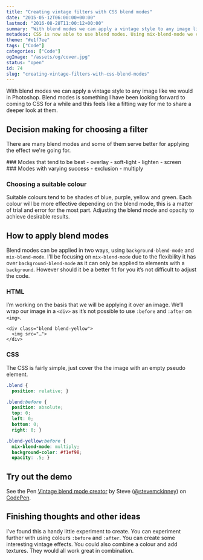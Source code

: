 ```yaml
---
title: "Creating vintage filters with CSS blend modes"
date: "2015-05-12T06:00:00+00:00"
lastmod: "2016-08-28T11:00:12+00:00"
summary: "With blend modes we can apply a vintage style to any image like we would in Photoshop. Blend modes is something I have been looking forward to coming to CSS for a while and this feels like a fitting way for me to share a deeper look at them. You can test them for yourself with the demo at the bottom."
metadesc: CSS is now able to use blend modes. Using mix-blend-mode we can add ’vintage’ style effects to images."
theme: "#e1f7ee"
tags: ["Code"]
categories: ["Code"]
ogImage: "/assets/og/cover.jpg"
status: "open"
id: 74
slug: "creating-vintage-filters-with-css-blend-modes"
---
```


With blend modes we can apply a vintage style to any image like we would in Photoshop. Blend modes is something I have been looking forward to coming to CSS for a while and this feels like a fitting way for me to share a deeper look at them.

## Decision making for choosing a filter
There are many blend modes and some of them serve better for applying the effect we're going for.

<div class="p-flex">
<div class="p-one-half" markdown="1">
### Modes that tend to be best
- overlay
- soft-light
- lighten
- screen
</div>
<div class="p-one-half" markdown="1">
### Modes with varying success
- exclusion
- multiply
</div>
</div>

### Choosing a suitable colour
Suitable colours tend to be shades of blue, purple, yellow and green. Each colour will be more effective depending on the blend mode, this is a matter of trial and error for the most part. Adjusting the blend mode and opacity to achieve desirable results.

## How to apply blend modes
Blend modes can be applied in two ways, using `background-blend-mode` and `mix-blend-mode`. I’ll be focusing on `mix-blend-mode` due to the flexibility it has over `background-blend-mode` as it can only be applied to elements with a `background`. However should it be a better fit for you it’s not difficult to adjust the code.

### HTML  
I’m working on the basis that we will be applying it over an image. We’ll wrap our image in a `<div>` as it’s not possible to use `:before` and `:after` on `<img>`.

```markup
<div class="blend blend-yellow">
  <img src="…">
</div>
```

### CSS
The CSS is fairly simple, just cover the the image with an empty pseudo element.

```css
.blend {
  position: relative; }

.blend:before {
  position: absolute;
  top: 0;
  left: 0;
  bottom: 0;
  right: 0; }

.blend-yellow:before {
  mix-blend-mode: multiply;
  background-color: #f1ef98;
  opacity: .5; }
```

## Try out the demo
<p data-height="460" data-theme-id="13022" data-slug-hash="gpaXeB" data-default-tab="result" data-user="stevemckinney" class="codepen">See the Pen <a href="http://codepen.io/stevemckinney/pen/gpaXeB/">Vintage blend mode creator</a> by Steve (<a href="http://codepen.io/stevemckinney">@stevemckinney</a>) on <a href="http://codepen.io">CodePen</a>.</p>
<script async src="//assets.codepen.io/assets/embed/ei.js"></script>

## Finishing thoughts and other ideas
I’ve found this a handy little experiment to create. You can experiment further with using colours `:before` and `:after`. You can create some interesting vintage effects. You could also combine a colour and add textures. They would all work great in combination.
